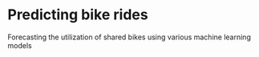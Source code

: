 # Predicting bike rides
Forecasting the utilization of shared bikes using various machine learning models
